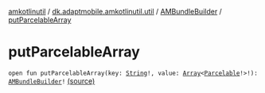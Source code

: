 [amkotlinutil](../../index.md) / [dk.adaptmobile.amkotlinutil.util](../index.md) / [AMBundleBuilder](index.md) / [putParcelableArray](./put-parcelable-array.md)

# putParcelableArray

`open fun putParcelableArray(key: `[`String`](https://kotlinlang.org/api/latest/jvm/stdlib/kotlin/-string/index.html)`!, value: `[`Array`](https://kotlinlang.org/api/latest/jvm/stdlib/kotlin/-array/index.html)`<`[`Parcelable`](https://developer.android.com/reference/android/os/Parcelable.html)`!>!): `[`AMBundleBuilder`](index.md)`!` [(source)](https://github.com/adaptmobile-organization/amkotlinutil/tree/master/amkotlinutil/src/main/java/dk/adaptmobile/amkotlinutil/util/AMBundleBuilder.java#L133)